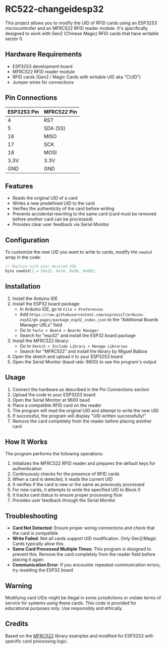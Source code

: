 # RC522-changeidesp32

This project allows you to modify the UID of RFID cards using an ESP32S3 microcontroller and an MFRC522 RFID reader module. It's specifically designed to work with Gen2 (Chinese Magic) RFID cards that have writable sector 0.

## Hardware Requirements

- ESP32S3 development board
- MFRC522 RFID reader module
- RFID cards (Gen2 / Magic Cards with writable UID aka "CUID")
- Jumper wires for connections

## Pin Connections

| ESP32S3 Pin | MFRC522 Pin |
|-------------|-------------|
| 4           | RST         |
| 5           | SDA (SS)    |
| 16          | MISO        |
| 17          | SCK         |
| 18          | MOSI        |
| 3.3V        | 3.3V        |
| GND         | GND         |

## Features

- Reads the original UID of a card
- Writes a new predefined UID to the card
- Verifies the authenticity of the card before writing
- Prevents accidental rewriting to the same card (card must be removed before another card can be processed)
- Provides clear user feedback via Serial Monitor

## Configuration

To customize the new UID you want to write to cards, modify the `newUid` array in the code:

```cpp
// Replace with your desired UID
byte newUid[] = {0x12, 0x34, 0x56, 0x69};
```

## Installation

1. Install the Arduino IDE
2. Install the ESP32 board package:
   - In Arduino IDE, go to `File > Preferences`
   - Add `https://raw.githubusercontent.com/espressif/arduino-esp32/gh-pages/package_esp32_index.json` to the "Additional Boards Manager URLs" field
   - Go to `Tools > Board > Boards Manager`
   - Search for "esp32" and install the ESP32 board package
3. Install the MFRC522 library:
   - Go to `Sketch > Include Library > Manage Libraries`
   - Search for "MFRC522" and install the library by Miguel Balboa
4. Open the sketch and upload it to your ESP32S3 board
5. Open the Serial Monitor (baud rate: 9600) to see the program's output

## Usage

1. Connect the hardware as described in the Pin Connections section
2. Upload the code to your ESP32S3 board
3. Open the Serial Monitor at 9600 baud
4. Place a compatible RFID card on the reader
5. The program will read the original UID and attempt to write the new UID
6. If successful, the program will display "UID written successfully!"
7. Remove the card completely from the reader before placing another card

## How It Works

The program performs the following operations:

1. Initializes the MFRC522 RFID reader and prepares the default keys for authentication
2. Continuously checks for the presence of RFID cards
3. When a card is detected, it reads the current UID
4. It verifies if the card is new or the same as previously processed
5. For new cards, it attempts to write the specified UID to Block 0
6. It tracks card status to ensure proper processing flow
7. Provides user feedback through the Serial Monitor

## Troubleshooting

- **Card Not Detected**: Ensure proper wiring connections and check that the card is compatible
- **Write Failed**: Not all cards support UID modification. Only Gen2/Magic Cards typically allow this
- **Same Card Processed Multiple Times**: This program is designed to prevent this. Remove the card completely from the reader field before placing it again
- **Communication Error**: If you encounter repeated communication errors, try resetting the ESP32 board

## Warning

Modifying card UIDs might be illegal in some jurisdictions or violate terms of service for systems using these cards. This code is provided for educational purposes only. Use responsibly and ethically.

## Credits

Based on the [MFRC522](https://github.com/miguelbalboa/rfid) library examples and modified for ESP32S3 with specific card processing logic.

